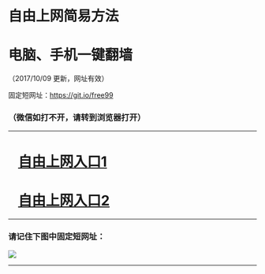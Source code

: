 ﻿# 自由上网简易方法

# 电脑、手机一键翻墙

（2017/10/09 更新，网址有效）

固定短网址：https://git.io/free99

### （微信如打不开，请转到浏览器打开）


***





# &nbsp;&nbsp; <a href="http://ft981023026.fwq-tz-1001.info/fwqtz01.html?t=100900121497 " target="_blank">自由上网入口1</a>
# &nbsp;&nbsp; <a href="http://ft1452028325.fwq-tz-1002.info/fwqtz02.html?t=100900113146 " target="_blank">自由上网入口2</a>
***

### 请记住下图中固定短网址：

<img src="https://s3-us-west-2.amazonaws.com/fwq-1001/yjfq-20170905okok.png" /> 


***

